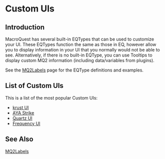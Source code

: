 # Custom UIs

## Introduction

MacroQuest has several built-in EQTypes that can be used to customize your UI. These EQTypes function the same as those in EQ, however allow you to display information in your UI that you normally would not be able to see. Alternatively, if there is no built-in EQType, you can use Tooltips to display custom MQ2 information (including data/variables from plugins).

See the [MQ2Labels](../plugins/core-plugins/mq2labels.md) page for the EQType definitions and examples.

## List of Custom UIs

This is a list of the most popular Custom UIs:

* [krust UI](https://macroquest2.com/phpBB3/viewtopic.php?t=13016)
* [AYA Strike](https://macroquest2.com/phpBB3/viewtopic.php?t=11971)
* [Quartz UI](https://macroquest2.com/phpBB3/viewtopic.php?t=11989)
* [Frequency UI](https://macroquest2.com/phpBB3/viewtopic.php?t=3954)

## See Also

[MQ2Labels](../plugins/core-plugins/mq2labels.md)

